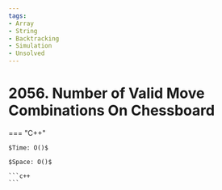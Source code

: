 ```yaml
---
tags:
- Array
- String
- Backtracking
- Simulation
- Unsolved
---
```



# 2056. Number of Valid Move Combinations On Chessboard

=== "C++"

    $Time: O()$

    $Space: O()$

    ```c++
    ```